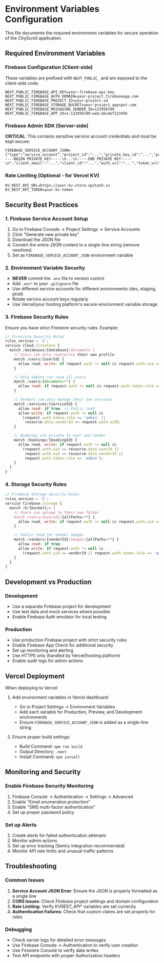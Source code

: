 # Environment Variables Configuration

This file documents the required environment variables for secure operation of the CityScroll application.

## Required Environment Variables

### Firebase Configuration (Client-side)

These variables are prefixed with `NEXT_PUBLIC_` and are exposed to the client-side code:

```env
NEXT_PUBLIC_FIREBASE_API_KEY=your-firebase-api-key
NEXT_PUBLIC_FIREBASE_AUTH_DOMAIN=your-project.firebaseapp.com
NEXT_PUBLIC_FIREBASE_PROJECT_ID=your-project-id
NEXT_PUBLIC_FIREBASE_STORAGE_BUCKET=your-project.appspot.com
NEXT_PUBLIC_FIREBASE_MESSAGING_SENDER_ID=123456789
NEXT_PUBLIC_FIREBASE_APP_ID=1:123456789:web:abcdef123456
```

### Firebase Admin SDK (Server-side)

**CRITICAL**: This contains sensitive service account credentials and must be kept secure:

```env
FIREBASE_SERVICE_ACCOUNT_JSON={"type":"service_account","project_id":"...","private_key_id":"...","private_key":"-----BEGIN PRIVATE KEY-----\n...\n-----END PRIVATE KEY-----\n","client_email":"...","client_id":"...","auth_uri":"...","token_uri":"...","auth_provider_x509_cert_url":"...","client_x509_cert_url":"..."}
```

### Rate Limiting (Optional - for Vercel KV)

```env
KV_REST_API_URL=https://your-kv-store.upstash.io
KV_REST_API_TOKEN=your-kv-token
```

## Security Best Practices

### 1. Firebase Service Account Setup

1. Go to Firebase Console → Project Settings → Service Accounts
2. Click "Generate new private key"
3. Download the JSON file
4. Convert the entire JSON content to a single-line string (remove newlines)
5. Set as `FIREBASE_SERVICE_ACCOUNT_JSON` environment variable

### 2. Environment Variable Security

- **NEVER** commit the `.env` file to version control
- Add `.env*` to your `.gitignore` file
- Use different service accounts for different environments (dev, staging, prod)
- Rotate service account keys regularly
- Use Vercel/your hosting platform's secure environment variable storage

### 3. Firebase Security Rules

Ensure you have strict Firestore security rules. Example:

```javascript
// Firestore Security Rules
rules_version = '2';
service cloud.firestore {
  match /databases/{database}/documents {
    // Users can only read/write their own profile
    match /users/{userId} {
      allow read, write: if request.auth != null && request.auth.uid == userId;
    }

    // Only admins can read all users
    match /users/{document=**} {
      allow read: if request.auth != null && request.auth.token.role == 'admin';
    }

    // Vendors can only manage their own services
    match /services/{serviceId} {
      allow read: if true; // Public read
      allow write: if request.auth != null &&
        (request.auth.token.role == 'admin' ||
         resource.data.vendorId == request.auth.uid);
    }

    // Bookings are private to user and vendor
    match /bookings/{bookingId} {
      allow read, write: if request.auth != null &&
        (request.auth.uid == resource.data.userId ||
         request.auth.uid == resource.data.vendorId ||
         request.auth.token.role == 'admin');
    }
  }
}
```

### 4. Storage Security Rules

```javascript
// Firebase Storage Security Rules
rules_version = '2';
service firebase.storage {
  match /b/{bucket}/o {
    // Users can upload to their own folder
    match /users/{userId}/{allPaths=**} {
      allow read, write: if request.auth != null && request.auth.uid == userId;
    }

    // Public read for vendor images
    match /vendors/{vendorId}/images/{allPaths=**} {
      allow read: if true;
      allow write: if request.auth != null &&
        (request.auth.uid == vendorId || request.auth.token.role == 'admin');
    }
  }
}
```

## Development vs Production

### Development

- Use a separate Firebase project for development
- Use test data and mock services where possible
- Enable Firebase Auth emulator for local testing

### Production

- Use production Firebase project with strict security rules
- Enable Firebase App Check for additional security
- Set up monitoring and alerting
- Use HTTPS only (handled by Vercel/hosting platform)
- Enable audit logs for admin actions

## Vercel Deployment

When deploying to Vercel:

1. Add environment variables in Vercel dashboard:

   - Go to Project Settings → Environment Variables
   - Add each variable for Production, Preview, and Development environments
   - Ensure `FIREBASE_SERVICE_ACCOUNT_JSON` is added as a single-line string

2. Ensure proper build settings:
   - Build Command: `npm run build`
   - Output Directory: `.next`
   - Install Command: `npm install`

## Monitoring and Security

### Enable Firebase Security Monitoring

1. Firebase Console → Authentication → Settings → Advanced
2. Enable "Email enumeration protection"
3. Enable "SMS multi-factor authentication"
4. Set up proper password policy

### Set up Alerts

1. Create alerts for failed authentication attempts
2. Monitor admin actions
3. Set up error tracking (Sentry integration recommended)
4. Monitor API rate limits and unusual traffic patterns

## Troubleshooting

### Common Issues

1. **Service Account JSON Error**: Ensure the JSON is properly formatted as a single line
2. **CORS Issues**: Check Firebase project settings and domain configuration
3. **Rate Limiting**: Verify KV*REST_API*\* variables are set correctly
4. **Authentication Failures**: Check that custom claims are set properly for roles

### Debugging

- Check server logs for detailed error messages
- Use Firebase Console → Authentication to verify user creation
- Use Firestore Console to verify data writes
- Test API endpoints with proper Authorization headers
